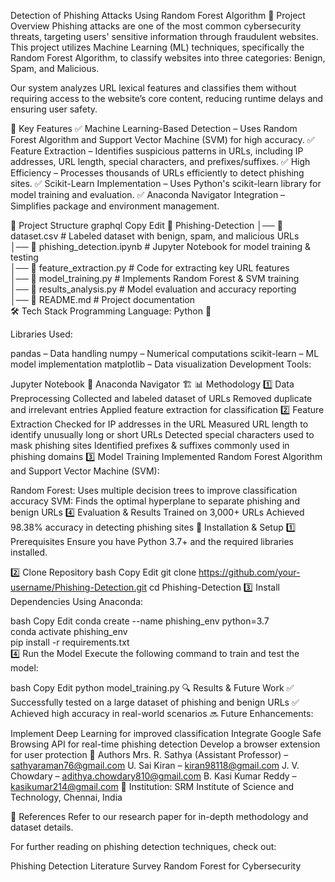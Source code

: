 Detection of Phishing Attacks Using Random Forest Algorithm
📌 Project Overview
Phishing attacks are one of the most common cybersecurity threats, targeting users' sensitive information through fraudulent websites. This project utilizes Machine Learning (ML) techniques, specifically the Random Forest Algorithm, to classify websites into three categories: Benign, Spam, and Malicious.

Our system analyzes URL lexical features and classifies them without requiring access to the website’s core content, reducing runtime delays and ensuring user safety.

🚀 Key Features
✅ Machine Learning-Based Detection – Uses Random Forest Algorithm and Support Vector Machine (SVM) for high accuracy.
✅ Feature Extraction – Identifies suspicious patterns in URLs, including IP addresses, URL length, special characters, and prefixes/suffixes.
✅ High Efficiency – Processes thousands of URLs efficiently to detect phishing sites.
✅ Scikit-Learn Implementation – Uses Python's scikit-learn library for model training and evaluation.
✅ Anaconda Navigator Integration – Simplifies package and environment management.

📂 Project Structure
graphql
Copy
Edit
📁 Phishing-Detection
│── 📜 dataset.csv                 # Labeled dataset with benign, spam, and malicious URLs  
│── 📜 phishing_detection.ipynb    # Jupyter Notebook for model training & testing  
│── 📜 feature_extraction.py       # Code for extracting key URL features  
│── 📜 model_training.py           # Implements Random Forest & SVM training  
│── 📜 results_analysis.py         # Model evaluation and accuracy reporting  
│── 📜 README.md                   # Project documentation  
🛠️ Tech Stack
Programming Language: Python 🐍

Libraries Used:

pandas – Data handling
numpy – Numerical computations
scikit-learn – ML model implementation
matplotlib – Data visualization
Development Tools:

Jupyter Notebook 📓
Anaconda Navigator 🏗️
📊 Methodology
1️⃣ Data Preprocessing
Collected and labeled dataset of URLs
Removed duplicate and irrelevant entries
Applied feature extraction for classification
2️⃣ Feature Extraction
Checked for IP addresses in the URL
Measured URL length to identify unusually long or short URLs
Detected special characters used to mask phishing sites
Identified prefixes & suffixes commonly used in phishing domains
3️⃣ Model Training
Implemented Random Forest Algorithm and Support Vector Machine (SVM):

Random Forest: Uses multiple decision trees to improve classification accuracy
SVM: Finds the optimal hyperplane to separate phishing and benign URLs
4️⃣ Evaluation & Results
Trained on 3,000+ URLs
Achieved 98.38% accuracy in detecting phishing sites
📌 Installation & Setup
1️⃣ Prerequisites
Ensure you have Python 3.7+ and the required libraries installed.

2️⃣ Clone Repository
bash
Copy
Edit
git clone https://github.com/your-username/Phishing-Detection.git
cd Phishing-Detection
3️⃣ Install Dependencies
Using Anaconda:

bash
Copy
Edit
conda create --name phishing_env python=3.7  
conda activate phishing_env  
pip install -r requirements.txt  
4️⃣ Run the Model
Execute the following command to train and test the model:

bash
Copy
Edit
python model_training.py
🔍 Results & Future Work
✅ Successfully tested on a large dataset of phishing and benign URLs
✅ Achieved high accuracy in real-world scenarios
🔜 Future Enhancements:

Implement Deep Learning for improved classification
Integrate Google Safe Browsing API for real-time phishing detection
Develop a browser extension for user protection
📝 Authors
Mrs. R. Sathya (Assistant Professor) – sathyaraman76@gmail.com
U. Sai Kiran – kiran98118@gmail.com
J. V. Chowdary – adithya.chowdary810@gmail.com
B. Kasi Kumar Reddy – kasikumar214@gmail.com
📍 Institution: SRM Institute of Science and Technology, Chennai, India

📜 References
Refer to our research paper for in-depth methodology and dataset details.

For further reading on phishing detection techniques, check out:

Phishing Detection Literature Survey
Random Forest for Cybersecurity
